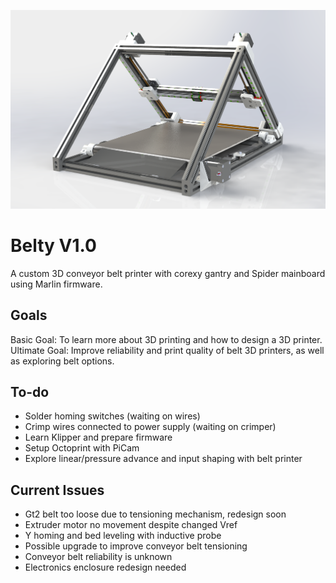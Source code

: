 ![Belty V1.0](./images/beltyv1.png)
# Belty V1.0
A custom 3D conveyor belt printer with corexy gantry and Spider mainboard using Marlin firmware. 

## Goals
Basic Goal: To learn more about 3D printing and how to design a 3D printer. 
Ultimate Goal: Improve reliability and print quality of belt 3D printers, as well as exploring belt options. 

## To-do
- Solder homing switches (waiting on wires)
- Crimp wires connected to power supply (waiting on crimper)
- Learn Klipper and prepare firmware
- Setup Octoprint with PiCam
- Explore linear/pressure advance and input shaping with belt printer

## Current Issues
- Gt2 belt too loose due to tensioning mechanism, redesign soon
- Extruder motor no movement despite changed Vref
- Y homing and bed leveling with inductive probe
- Possible upgrade to improve conveyor belt tensioning
- Conveyor belt reliability is unknown
- Electronics enclosure redesign needed